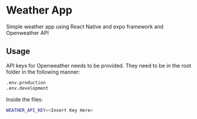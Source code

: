 # Weather App
Simple weather app using React Native and expo framework and Openweather API

## Usage
API keys for Openweather needs to be provided. They need to be in the root folder in the following manner:

```bash
.env.production
.env.development
```
Inside the files:
```bash
WEATHER_API_KEY=<Insert Key Here>
```